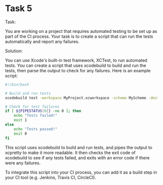 # Task 5

Task:

You are working on a project that requires automated testing to be set up as
part of the CI process. Your task is to create a script that can run the tests
automatically and report any failures.

Solution:

You can use Xcode's built-in test framework, XCTest, to run automated tests. You
can create a script that uses xcodebuild to build and run the tests, then parse
the output to check for any failures. Here is an example script:

```bash
#!/bin/bash

# Build and run tests
xcodebuild test -workspace MyProject.xcworkspace -scheme MyScheme -destination 'platform=iOS Simulator,name=iPhone 12' | xcpretty

# Check for test failures
if [ ${PIPESTATUS[0]} -ne 0 ]; then
    echo "Tests failed!"
    exit 1
else
    echo "Tests passed!"
    exit 0
fi
```

This script uses xcodebuild to build and run tests, and pipes the output to
xcpretty to make it more readable. It then checks the exit code of xcodebuild to
see if any tests failed, and exits with an error code if there were any
failures.

To integrate this script into your CI process, you can add it as a build step in
your CI tool (e.g. Jenkins, Travis CI, CircleCI).

